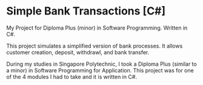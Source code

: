# Simple Bank Transactions [C#]
My Project for Diploma Plus (minor) in Software Programming. Written in C#.
 
This project simulates a simplified version of bank processes. It allows customer creation, deposit, withdrawl, and bank transfer.
 
During my studies in Singapore Polytechnic, I took a Diploma Plus (similar to a minor) in Software Programming for Application. This project was for one of the 4 modules I had to take and it is written in C#.
